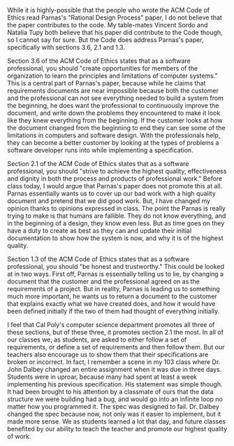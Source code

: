 While it is highly-possible that the people who wrote the ACM Code of Ethics read Parnas's "Rational Design Process" paper, I do not believe that the paper contributes to the code. My table-mates Vincent Sordo and Natalia Tupy both believe that his paper did contribute to the Code though, so I cannot say for sure. But the Code does address Parnas's paper, specifically with sections 3.6, 2.1 and 1.3.

Section 3.6 of the ACM Code of Ethics states that as a software professional, you should "create opportunities for members of the organization to learn the principles and limitations of computer systems." This is a central part of Parnas's paper, because while he claims that requirements documents are near impossible because both the customer and the professional can not see everything needed to build a system from the beginning, he does want the professional to continuously improve the document, and write down the problems they encountered to make it look like they knew everything from the beginning. If the customer looks at how the document changed from the beginning to end they can see some of the limitations in computers and software design. With the professionals help, they can become a better customer by looking at the types of problems a software developer runs into while implementing a specification.

Section 2.1 of the ACM Code of Ethics states that as a software professional, you should "strive to achieve the highest quality, effectiveness and dignity in both the process and products of professional work." Before class today, I would argue that Parnas's paper does not promote this at all. Parnas essentially wants us to cover up our bad work with a high quality document and pretend that we did good work. But, I have changed my opinion thanks to opinions expressed in class. The point the Parnas is really trying to make is that humans are fallible. They do not know everything, and in the beginning of a design, they know even less. But as time goes on they have a duty to create as best as they can and update their initial documentation to show how the system is now, and why it is of the highest quality.

Section 1.3 of the ACM Code of Ethics states that as a software professional, you should "be honest and trustworthy." This could be looked at in two ways. First off, Parnas is essentially telling us to lie, by changing a document that the customer and the professional agreed on as the requirements of a project. But in reality, Parnas is leading us to something much more important, he wants us to return a document to the customer that explains exactly what we have created does, and how it would have been defined initially if the two of them had thought of everything initially.

I feel that Cal Poly's computer science department promotes all three of these sections, but of these three, it promotes section 2.1 the most. In all of our classes we, as students, are asked to either follow a set of requirements, or define a set of requirements and then follow them. But our teachers also encourage us to show them that their specifications are broken or incorrect. In fact, I remember a scene in my 103 class where Dr. John Dalbey changed an entire assignment when it was due in three days. Students were in uproar, because many had spent at least a week implementing his previous specification. His statement was simple though. It had been brought to his attention by a classmate of ours that the data structure we were building had a bug, and would go into an infinite loop no matter how you programmed it. The spec was designed to fail. Dr. Dalbey changed the spec because now, not only was it easier to implement, but it made more sense. We as students learned a lot that day, and future classes benefited by our ability to teach the teacher and promote our highest quality of work.
